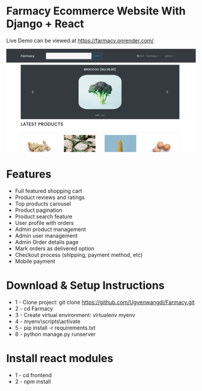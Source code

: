 # Farmacy Ecommerce Website With Django + React

Live Demo can be viewed at https://farmacy.onrender.com/


<img src="Farmacy.png"> 

# Features
* Full featured shopping cart
* Product reviews and ratings
* Top products carousel
* Product pagination
* Product search feature
* User profile with orders
* Admin product management
* Admin user management
* Admin Order details page
* Mark orders as delivered option
* Checkout process (shipping, payment method, etc)
* Mobile payment


# Download & Setup Instructions

* 1 - Clone project: git clone https://github.com/Ugyenwangdi/Farmacy.git
* 2 - cd Farmacy
* 3 - Create virtual environment: virtualenv myenv
* 4 - myenv\scripts\activate
* 5 - pip install -r requirements.txt
* 6 - python manage.py runserver

# Install react modules
* 1 - cd frontend
* 2 - npm install
